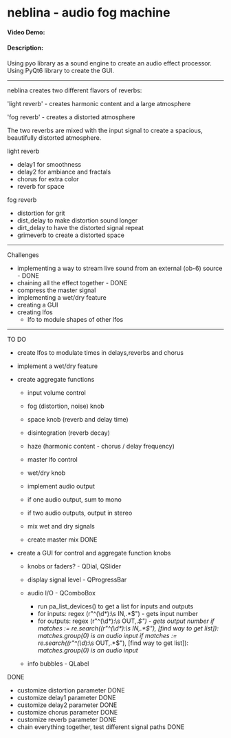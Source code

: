 # neblina - audio fog machine
#### Video Demo:  <URL HERE>
#### Description:
Using pyo library as a sound engine to create an audio effect processor.
Using PyQt6 library to create the GUI.
____________________________

neblina creates two different flavors of reverbs:

'light reverb' - creates harmonic content and a large atmosphere

'fog reverb' - creates a distorted atmosphere

The two reverbs are mixed with the input signal to create a spacious, beautifully distorted atmosphere.

light reverb
- delay1 for smoothness
- delay2 for ambiance and fractals
- chorus for extra color
- reverb for space

fog reverb
- distortion for grit
- dist_delay to make distortion sound longer
- dirt_delay to have the distorted signal repeat
- grimeverb to create a distorted space
____________________________

Challenges
- implementing a way to stream live sound from an external (ob-6) source - DONE
- chaining all the effect together - DONE
- compress the master signal
- implementing a wet/dry feature
- creating a GUI
- creating lfos
    - lfo to module shapes of other lfos 
____________________________

TO DO
- create lfos to modulate times in delays,reverbs and chorus
- implement a wet/dry feature
- create aggregate functions
    - input volume control
    - fog (distortion, noise) knob
    - space knob (reverb and delay time)
    - disintegration (reverb decay)
    - haze (harmonic content - chorus / delay frequency)
    - master lfo control
    - wet/dry knob


    - implement audio output
    - if one audio output, sum to mono
    - if two audio outputs, output in stereo
    - mix wet and dry signals 
    - create master mix DONE



- create a GUI for control and aggregate function knobs
    - knobs or faders? - QDial, QSlider
    - display signal level - QProgressBar
    - audio I/O - QComboBox
        - run pa_list_devices() to get a list for inputs and outputs
        - for inputs: regex (r"^(\d*):\s IN,.*$") - gets input number
        - for outputs: regex (r"^(\d*):\s OUT,.*$") - gets output number
        if matches := re.search((r"^(\d*):\s IN,.*$"), [find way to get list]):
            *matches.group(0) is an audio input*
        if matches := re.search((r"^(\d*):\s OUT,.*$"), [find way to get list]):
            *matches.group(0) is an audio input*



    - info bubbles - QLabel


DONE
- customize distortion parameter DONE
- customize delay1 parameter DONE
- customize delay2 parameter DONE
- customize chorus parameter DONE
- customize reverb parameter DONE
- chain everything together, test different signal paths DONE